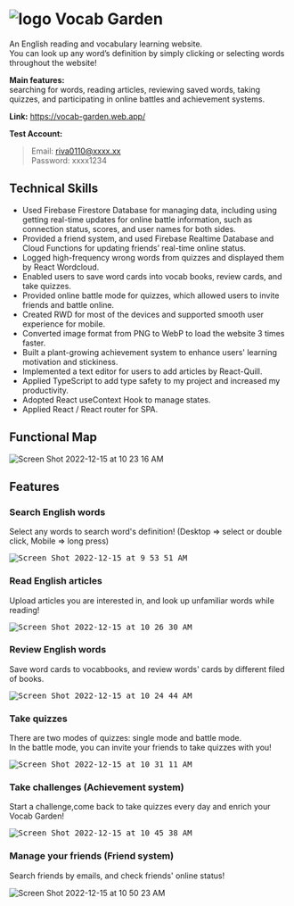 #  ![logo](https://user-images.githubusercontent.com/77892687/207754711-2a027187-4ccc-4ee8-91ae-8ea0bdffebff.png) Vocab Garden


An English reading and vocabulary learning website.     
You can look up any word’s definition by simply clicking or selecting words throughout the website!

**Main features:**     
searching for words, reading articles, reviewing saved words, taking quizzes, and participating in online battles and achievement systems.

**Link:** https://vocab-garden.web.app/

**Test Account:**        
> Email: riva0110@xxxx.xx     
> Password: xxxx1234


## Technical Skills

- Used Firebase Firestore Database for managing data, including using getting real-time updates for online battle information, such as connection status, scores, and user names for both sides.
- Provided a friend system, and used Firebase Realtime Database and Cloud Functions for updating friends’ real-time online status.
- Logged high-frequency wrong words from quizzes and displayed them by React Wordcloud. 
- Enabled users to save word cards into vocab books, review cards, and take quizzes.
- Provided online battle mode for quizzes, which allowed users to invite friends and battle online.
- Created RWD for most of the devices and supported smooth user experience for mobile.
- Converted image format from PNG to WebP to load the website 3 times faster.
- Built a plant-growing achievement system to enhance users' learning motivation and stickiness.
- Implemented a text editor for users to add articles by React-Quill.
- Applied TypeScript to add type safety to my project and increased my productivity.
- Adopted React useContext Hook to manage states.
- Applied React / React router for SPA.

## Functional Map

![Screen Shot 2022-12-15 at 10 23 16 AM](https://user-images.githubusercontent.com/77892687/207757531-a94586bc-2556-4d79-836c-bcfe9e6b738a.png)

## Features

### Search English words
Select any words to search word's definition! (Desktop => select or double click, Mobile => long press)

<kbd>![Screen Shot 2022-12-15 at 9 53 51 AM](https://user-images.githubusercontent.com/77892687/207754034-50f23950-dce5-4873-9556-f7c885a88849.png)</kbd>

### Read English articles
Upload articles you are interested in, and look up unfamiliar words while reading!

<kbd>![Screen Shot 2022-12-15 at 10 26 30 AM](https://user-images.githubusercontent.com/77892687/207757921-98899d99-e2c1-4f74-98a9-d57400766cab.png)</kbd>

### Review English words
Save word cards to vocabbooks, and review words' cards by different filed of books.       

<kbd>![Screen Shot 2022-12-15 at 10 24 44 AM](https://user-images.githubusercontent.com/77892687/207757715-fd096531-f926-40e6-a218-c4740c49b734.png)</kbd>

### Take quizzes
There are two modes of quizzes: single mode and battle mode.    
In the battle mode, you can invite your friends to take quizzes with you!

<kbd>![Screen Shot 2022-12-15 at 10 31 11 AM](https://user-images.githubusercontent.com/77892687/207758754-6868f932-6960-42f6-8239-786b03c9bd98.png)</kbd>

### Take challenges (Achievement system)
Start a challenge,come back to take quizzes every day and enrich your Vocab Garden!

<kbd>![Screen Shot 2022-12-15 at 10 45 38 AM](https://user-images.githubusercontent.com/77892687/207760439-79537c47-d0ca-4bd6-b6b3-80cc600e7bdc.png)</kbd>

### Manage your friends (Friend system)
Search friends by emails, and check friends' online status!

![Screen Shot 2022-12-15 at 10 50 23 AM](https://user-images.githubusercontent.com/77892687/207762120-507b6cd8-3a24-474e-8c7f-00446bfae11f.png)
